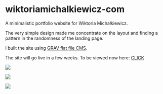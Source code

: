# wiktoriamichalkiewicz-com

A minimalistic portfolio website for Wiktoria Michałkiewicz.

The very simple design made me concentrate on the layout and finding a pattern in the randomness of the landing page.

I built the site using [GRAV flat file CMS](https://getgrav.org/).

The site will go live in a few weeks. To be viewed now here: [CLICK](http://wiktoria.olagjd.com) 


![](http://img.olagjd.com/wiki-land.png)

![](http://img.olagjd.com/wiki-lay-4.gif)

![](http://img.olagjd.com/wiki-project.gif)
